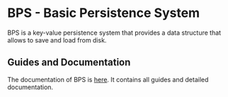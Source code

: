 # BPS - Basic Persistence System

BPS is a key-value persistence system that provides a data structure that allows to save and load from disk.


## Guides and Documentation

The documentation of BPS is [here](https://bps.github.io/BPS-3/). It contains all guides and detailed documentation.
